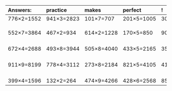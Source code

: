 | Answers: | practice | makes | perfect | ! |
| :--- | :--- | :--- | :--- | :--- |
| 776×2=1552 | 941×3=2823 | 101×7=707 | 201×5=1005 | 307×2=614 | 
|   |   |   |   |   | 
|   |   |   |   |   | 
|   |   |   |   |   | 
| 552×7=3864 | 467×2=934 | 614×2=1228 | 170×5=850 | 905×3=2715 | 
|   |   |   |   |   | 
|   |   |   |   |   | 
|   |   |   |   |   | 
|   |   |   |   |   | 
| 672×4=2688 | 493×8=3944 | 505×8=4040 | 433×5=2165 | 354×7=2478 | 
|   |   |   |   |   | 
|   |   |   |   |   | 
|   |   |   |   |   | 
|   |   |   |   |   | 
| 911×9=8199 | 778×4=3112 | 273×8=2184 | 821×5=4105 | 418×4=1672 | 
|   |   |   |   |   | 
|   |   |   |   |   | 
|   |   |   |   |   | 
|   |   |   |   |   | 
| 399×4=1596 | 132×2=264 | 474×9=4266 | 428×6=2568 | 854×4=3416 | 
